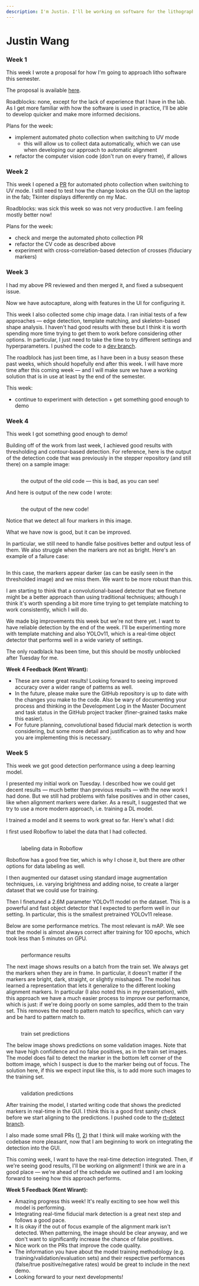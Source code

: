 ```yaml
---
description: I'm Justin. I'll be working on software for the lithography stepper.
---
```


# Justin Wang

### Week 1

This week I wrote a proposal for how I'm going to approach litho software this semester.&#x20;

The proposal is available [here](https://app.gitbook.com/invite/QZ6cJs5t3fpGoMOKzqNM/yN2mWWMV8Xs4tyqCR5eM).

Roadblocks: none, except for the lack of experience that I have in the lab. As I get more familiar with how the software is used in practice, I'll be able to develop quicker and make more informed decisions.

Plans for the week:

* implement automated photo collection when switching to UV mode
  * this will allow us to collect data automatically, which we can use when developing our approach to automatic alignment
* refactor the computer vision code (don't run on every frame), if allows

### Week 2

This week I opened a [PR](https://github.com/hacker-fab/stepper/pull/2) for automated photo collection when switching to UV mode. I still need to test how the change looks on the GUI on the laptop in the fab; Tkinter displays differently on my Mac.

Roadblocks: was sick this week so was not very productive. I am feeling mostly better now!

Plans for the week:

* check and merge the automated photo collection PR
* refactor the CV code as described above
* experiment with cross-correlation-based detection of crosses (fiduciary markers)

### Week 3

I had my above PR reviewed and then merged it, and fixed a subsequent issue.

Now we have autocapture, along with features in the UI for configuring it.

This week I also collected some chip image data. I ran initial tests of a few approaches — edge detection, template matching, and skeleton-based shape analysis. I haven't had good results with these but I think it is worth spending more time trying to get them to work before considering other options. In particular, I just need to take the time to try different settings and hyperparameters. I pushed the code to a [dev branch](https://github.com/hacker-fab/stepper/tree/auto-align).

The roadblock has just been time, as I have been in a busy season these past weeks, which should hopefully end after this week. I will have more time after this coming week — and I will make sure we have a working solution that is in use at least by the end of the semester.

This week:

* continue to experiment with detection + get something good enough to demo

### Week 4

This week I got something good enough to demo!

Building off of the work from last week, I achieved good results with thresholding and contour-based detection. For reference, here is the output of the detection code that was previously in the stepper repository (and still there) on a sample image:

<figure><img src="../../.gitbook/assets/Screen Shot 2025-02-16 at 11.12.17 PM.png" alt=""><figcaption><p>the output of the old code — this is bad, as you can see!</p></figcaption></figure>

And here is output of the new code I wrote:

<figure><img src="../../.gitbook/assets/Screen Shot 2025-02-16 at 11.13.17 PM.png" alt=""><figcaption><p>the output of the new code!</p></figcaption></figure>

Notice that we detect all four markers in this image.

What we have now is good, but it can be improved.

In particular, we still need to handle false positives better and output less of them. We also struggle when the markers are not as bright. Here's an example of a failure case:

<figure><img src="../../.gitbook/assets/Screen Shot 2025-02-16 at 11.15.08 PM.png" alt=""><figcaption></figcaption></figure>

In this case, the markers appear darker (as can be easily seen in the thresholded image) and we miss them. We want to be more robust than this.

I am starting to think that a convolutional-based detector that we finetune might be a better approach than using traditional techniques; although I think it's worth spending a bit more time trying to get template matching to work consistently, which I will do.

We made big improvements this week but we're not there yet. I want to have reliable detection by the end of the week. I'll be experimenting more with template matching and also YOLOv11, which is a real-time object detector that performs well in a wide variety of settings.

The only roadblack has been time, but this should be mostly unblocked after Tuesday for me.



**Week 4 Feedback (Kent Wirant):**

* These are some great results! Looking forward to seeing improved accuracy over a wider range of patterns as well.
* In the future, please make sure the GitHub repository is up to date with the changes you make to the code. Also be wary of documenting your process and thinking in the Development Log in the Master Document and task status in the GitHub project tracker (finer-grained tasks make this easier).&#x20;
* For future planning, convolutional based fiducial mark detection is worth considering, but some more detail and justification as to why and how you are implementing this is necessary.

### Week 5

This week we got good detection performance using a deep learning model.

I presented my initial work on Tuesday. I described how we could get decent results — much better than previous results — with the new work I had done. But we still had problems with false positives and in other cases, like when alignment markers were darker. As a result, I suggested that we try to use a more modern approach, i.e. training a DL model.

I trained a model and it seems to work great so far. Here's what I did:

I first used Roboflow to label the data that I had collected.

<figure><img src="../../.gitbook/assets/Screen Shot 2025-02-23 at 10.20.12 PM.png" alt=""><figcaption><p>labeling data in Roboflow</p></figcaption></figure>

Roboflow has a good free tier, which is why I chose it, but there are other options for data labeling as well.

I then augmented our dataset using standard image augmentation techniques, i.e. varying brightness and adding noise, to create a larger dataset that we could use for training.

Then I finetuned a 2.6M parameter YOLOv11 model on the dataset. This is a powerful and fast object detector that I expected to perform well in our setting. In particular, this is the smallest pretrained YOLOv11 release.

Below are some performance metrics. The most relevant is mAP. We see that the model is almost always correct after training for 100 epochs, which took less than 5 minutes on GPU.

<figure><img src="../../.gitbook/assets/Screen Shot 2025-02-23 at 10.25.46 PM.png" alt=""><figcaption><p>performance results</p></figcaption></figure>

The next image shows results on a batch from the train set. We always get the markers when they are in frame. In particular, it doesn't matter if the markers are bright, dark, straight, or slightly misshaped. The model has learned a representation that lets it generalize to the different looking alignment markers. In particular (I also noted this in my presentation), with this approach we have a much easier process to improve our performance, which is just: if we're doing poorly on some samples, add them to the train set. This removes the need to pattern match to specifics, which can vary and be hard to pattern match to.

<figure><img src="../../.gitbook/assets/Screen Shot 2025-02-23 at 10.27.20 PM.png" alt=""><figcaption><p>train set predictions</p></figcaption></figure>

The below image shows predictions on some validation images. Note that we have high confidence and no false positives, as in the train set images. The model does fail to detect the marker in the bottom left corner of the bottom image, which I suspect is due to the marker being out of focus. The solution here, if this we expect input like this, is to add more such images to the training set.

<figure><img src="../../.gitbook/assets/Screen Shot 2025-02-23 at 10.30.37 PM.png" alt=""><figcaption><p>validation predictions</p></figcaption></figure>

After training the model, I started writing code that shows the predicted markers in real-time in the GUI. I think this is a good first sanity check before we start aligning to the predictions. I pushed code to the [rt-detect branch](https://github.com/hacker-fab/stepper/tree/rt-detect).

I also made some small PRs ([1](https://github.com/hacker-fab/stepper/pull/8), [2](https://github.com/hacker-fab/stepper/pull/9)) that I think will make working with the codebase more pleasant, now that I am beginning to work on integrating the detection into the GUI.

This coming week, I want to have the real-time detection integrated. Then, if we're seeing good results, I'll be working on alignment! I think we are in a good place — we're ahead of the schedule we outlined and I am looking forward to seeing how this approach performs.



**Week 5 Feedback (Kent Wirant):**

* Amazing progress this week! It's really exciting to see how well this model is performing.&#x20;
* Integrating real-time fiducial mark detection is a great next step and follows a good pace.&#x20;
* It is okay if the out of focus example of the alignment mark isn't detected. When patterning, the image should be clear anyway, and we don't want to significantly increase the chance of false positives.
* Nice work on the PRs that improve the code quality.&#x20;
* The information you have about the model training methodology (e.g. training/validation/evaluation sets) and their respective performances (false/true positive/negative rates) would be great to include in the next demo.
* Looking forward to your next developments!
